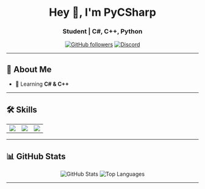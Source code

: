 <h1 align="center">Hey 👋, I'm PyCSharp</h1>
<h3 align="center">Student | C#, C++, Python</h3>

<p align="center">
  <a href="https://github.com/PyCShaep"><img src="https://img.shields.io/github/followers/PyCSharp?label=Follow&style=social" alt="GitHub followers"></a>
  <a href="https://discord.com/users/1389894085862490152"><img src="https://img.shields.io/badge/Discord-Online-purple?style=flat-square&logo=discord" alt="Discord"></a>
</p>

---

## 🚀 About Me
- 🌱 Learning **C# & C++**

---

## 🛠️ Skills
<table>
  <tr>
    <td><img src="https://img.shields.io/badge/C%23-239120?style=for-the-badge&logo=c-sharp&logoColor=white"></td>
    <td><img src="https://img.shields.io/badge/C++-00599C?style=for-the-badge&logo=c%2B%2B&logoColor=white"></td>
    <td><img src="https://img.shields.io/badge/GitHub-black?style=for-the-badge&logo=github&logoColor=white"></td>
  </tr>
</table>

---

## 📊 GitHub Stats
<p align="center">
  <img src="https://github-readme-stats.vercel.app/api?username=PyCSharp&show_icons=true&theme=radical" alt="GitHub Stats">
  <img src="https://github-readme-stats.vercel.app/api/top-langs/?username=PyCSharp&layout=compact&theme=radical" alt="Top Languages">
</p>

---
